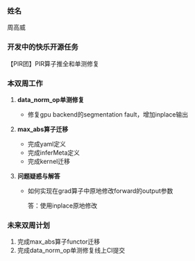 ### 姓名

周高威

### 开发中的快乐开源任务

【PIR团】PIR算子推全和单测修复

### 本双周工作

1. **data_norm_op单测修复**

   - 修复gpu backend的segmentation fault，增加inplace输出

2. **max_abs算子迁移**

   - 完成yaml定义
   - 完成inferMeta定义
   - 完成kernel迁移

3. **问题疑惑与解答**

   - 如何实现在grad算子中原地修改forward的output参数

     答：使用inplace原地修改

### 未来双周计划

1. 完成max_abs算子functor迁移
2. 完成data_norm_op单测修复线上CI提交
